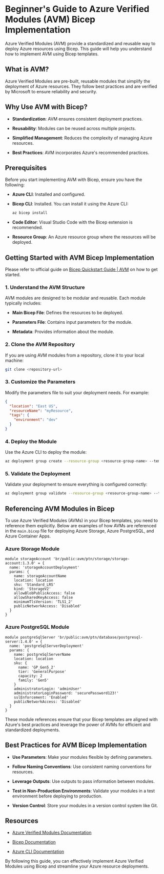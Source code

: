 # Beginner's Guide to Azure Verified Modules (AVM) Bicep Implementation

Azure Verified Modules (AVM) provide a standardized and reusable way to deploy Azure resources using Bicep. This guide will help you understand how to implement AVM using Bicep templates.

## What is AVM?

Azure Verified Modules are pre-built, reusable modules that simplify the deployment of Azure resources. They follow best practices and are verified by Microsoft to ensure reliability and security.

## Why Use AVM with Bicep?

- **Standardization**: AVM ensures consistent deployment practices.

- **Reusability**: Modules can be reused across multiple projects.

- **Simplified Management**: Reduces the complexity of managing Azure resources.

- **Best Practices**: AVM incorporates Azure's recommended practices.

## Prerequisites

Before you start implementing AVM with Bicep, ensure you have the following:

- **Azure CLI**: Installed and configured.

- **Bicep CLI**: Installed. You can install it using the Azure CLI:

  ```bash
  az bicep install
  ```

- **Code Editor**: Visual Studio Code with the Bicep extension is recommended.

- **Resource Group**: An Azure resource group where the resources will be deployed.

## Getting Started with AVM Bicep Implementation

Please refer to official guide on [Bicep Quickstart Guide | AVM](https://azure.github.io/Azure-Verified-Modules/usage/quickstart/bicep/) on how to get started. 

### 1. Understand the AVM Structure

AVM modules are designed to be modular and reusable. Each module typically includes:

- **Main Bicep File**: Defines the resources to be deployed.

- **Parameters File**: Contains input parameters for the module.

- **Metadata**: Provides information about the module.

### 2. Clone the AVM Repository

If you are using AVM modules from a repository, clone it to your local machine:

```bash
git clone <repository-url>
```

### 3. Customize the Parameters

Modify the parameters file to suit your deployment needs. For example:

```json
{
  "location": "East US",
  "resourceName": "myResource",
  "tags": {
    "environment": "dev"
  }
}
```

### 4. Deploy the Module

Use the Azure CLI to deploy the module:

```bash
az deployment group create --resource-group <resource-group-name> --template-file <path-to-main-bicep-file> --parameters <path-to-parameters-file>
```

### 5. Validate the Deployment

Validate your deployment to ensure everything is configured correctly:

```bash
az deployment group validate --resource-group <resource-group-name> --template-file <path-to-main-bicep-file> --parameters <path-to-parameters-file>
```

## Referencing AVM Modules in Bicep

To use Azure Verified Modules (AVMs) in your Bicep templates, you need to reference them explicitly. Below are examples of how AVMs are referenced in the `main.bicep` file for deploying Azure Storage, Azure PostgreSQL, and Azure Container Apps.

### Azure Storage Module

```bicep
module storageAccount 'br/public:avm/ptn/storage/storage-account:1.3.0' = {
  name: 'storageAccountDeployment'
  params: {
    name: storageAccountName
    location: location
    sku: 'Standard_LRS'
    kind: 'StorageV2'
    allowBlobPublicAccess: false
    allowSharedKeyAccess: false
    minimumTlsVersion: 'TLS1_2'
    publicNetworkAccess: 'Disabled'
  }
}
```

### Azure PostgreSQL Module

```bicep
module postgreSqlServer 'br/public:avm/ptn/database/postgresql-server:1.4.0' = {
  name: 'postgreSqlServerDeployment'
  params: {
    name: postgreSqlServerName
    location: location
    sku: {
      name: 'GP_Gen5_2'
      tier: 'GeneralPurpose'
      capacity: 2
      family: 'Gen5'
    }
    administratorLogin: 'adminUser'
    administratorLoginPassword: 'securePassword123!'
    sslEnforcement: 'Enabled'
    publicNetworkAccess: 'Disabled'
  }
}
```

These module references ensure that your Bicep templates are aligned with Azure's best practices and leverage the power of AVMs for efficient and standardized deployments.

## Best Practices for AVM Bicep Implementation

- **Use Parameters**: Make your modules flexible by defining parameters.

- **Follow Naming Conventions**: Use consistent naming conventions for resources.

- **Leverage Outputs**: Use outputs to pass information between modules.

- **Test in Non-Production Environments**: Validate your modules in a test environment before deploying to production.

- **Version Control**: Store your modules in a version control system like Git.

## Resources

- [Azure Verified Modules Documentation](https://learn.microsoft.com/en-us/azure/azure-resource-manager/verified-modules/)

- [Bicep Documentation](https://learn.microsoft.com/en-us/azure/azure-resource-manager/bicep/)

- [Azure CLI Documentation](https://learn.microsoft.com/en-us/cli/azure/)

By following this guide, you can effectively implement Azure Verified Modules using Bicep and streamline your Azure resource deployments.